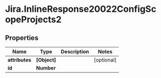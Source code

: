 # Jira.InlineResponse20022ConfigScopeProjects2

## Properties

Name | Type | Description | Notes
------------ | ------------- | ------------- | -------------
**attributes** | **[Object]** |  | [optional] 
**id** | **Number** |  | 


